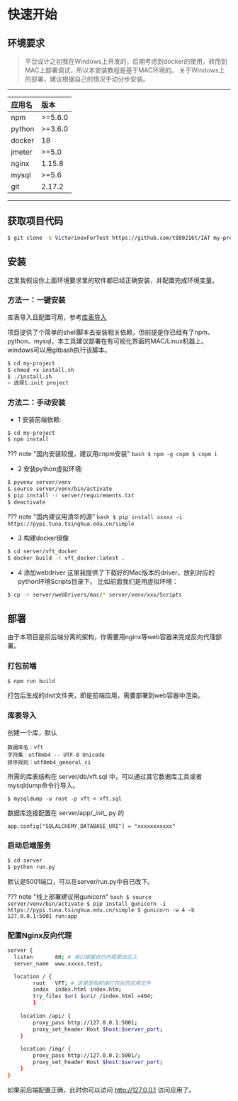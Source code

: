 # 快速开始
## **环境要求**

> 平台设计之初我在Windows上开发的，后期考虑到docker的使用，转而到MAC上部署调试，所以本安装教程是基于MAC环境的。
> 关于Windows上的部署，建议根据自己的情况手动分步安装。
---

| 应用名 | 版本 |
| :-- | :--  |
| npm | >=5.6.0 |
| python | >=3.6.0 |
| docker | 18 |
| jmeter | >=5.0 |
| nginx | 1.15.8 |
| mysql | >=5.6 |
| git | 2.17.2 |


---

## **获取项目代码**

``` bash
$ git clone -b VictorinoxForTest https://github.com/t880216t/IAT my-project
```

## **安装**

这里我假设你上面环境要求里的软件都已经正确安装，并配置完成环境变量。

### 方法一：一键安装
库表导入且配置可用，参考[库表导入](http://127.0.0.1:8000/install/#_9)

项目提供了个简单的shell脚本去安装相关依赖，但前提是你已经有了npm、python、mysql，本工具建议部署在有可视化界面的MAC/Linux机器上。windows可以用gitbash执行该脚本。
``` bash
$ cd my-project
$ chmod +x install.sh
$ ./install.sh
> 选择1.init project
```

### 方法二：手动安装

- 1 安装前端依赖:
``` bash
$ cd my-project
$ npm install
```

??? note "国内安装较慢，建议用cnpm安装"
    ```bash
    $ npm -g cnpm
    $ cnpm i
    ```

- 2 安装python虚拟环境:
``` bash
$ pyvenv server/venv
$ source server/venv/bin/activate
$ pip install -r server/requirements.txt
$ deactivate
```

??? note "国内建议用清华的源"
    ```bash
    $ pip install xxxxx -i https://pypi.tuna.tsinghua.edu.cn/simple
    ```
 
- 3 构建docker镜像
``` bash
$ cd server/vft_docker
$ docker build -t vft_docker:latest .
```

- 4 添加webdriver
这里我提供了下载好的Mac版本的driver，放到对应的python环境Scripts目录下。
比如前面我们是用虚拟环境：
```bash
$ cp -r server/webDrivers/mac/* server/venv/xxx/Scripts
```

## **部署**
由于本项目是前后端分离的架构，你需要用nginx等web容器来完成反向代理部署。
### 打包前端
``` bash
$ npm run build
```
打包后生成的dist文件夹，即是前端应用，需要部署到web容器中渲染。

### 库表导入
创建一个库，默认
```text
数据库名：vft 
字符集：utf8mb4 -- UTF-8 Unicode
排序规则：utf8mb4_general_ci
```
所需的库表结构在 server/db/vft.sql 中，可以通过其它数据库工具或者mysqldump命令行导入。
```text
$ mysqldump -u root -p vft < vft.sql
```
数据库连接配置在 server/app/\__init\__.py 的
```text
app.config["SQLALCHEMY_DATABASE_URI"] = "xxxxxxxxxxx"
```

### 启动后端服务
``` bash
$ cd server
$ python run.py
```
默认是5001端口，可以在server/run.py中自已改下。

??? note "线上部署建议用gunicorn"
    ```bash
    $ source server/venv/bin/activate
    $ pip install gunicorn -i https://pypi.tuna.tsinghua.edu.cn/simple
    $ gunicorn -w 4 -b 127.0.0.1:5001 run:app
    ```
    
### 配置Nginx反向代理

```bash
server {
  listen       80; # 端口根据自已的需要自定义
  server_name  www.xxxxx.test;

  location / {
		root   VFT; # 这里是指前端打包后的应用文件
		index  index.html index.htm;
		try_files $uri $uri/ /index.html =404;
        }
		
	location /api/ { 
		proxy_pass http://127.0.0.1:5001;  
		proxy_set_header Host $host:$server_port;
	}
		
	location /img/ { 
		proxy_pass http://127.0.0.1:5001/;  
		proxy_set_header Host $host:$server_port;
	}
}
```
如果前后端配置正确，此时你可以访问 http://127.0.0.1 访问应用了。
